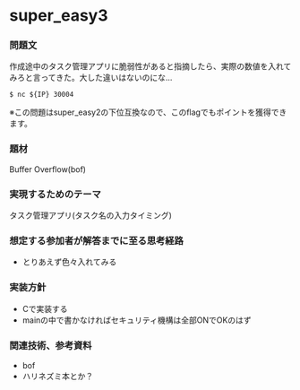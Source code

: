 # super_easy3
### 問題文
作成途中のタスク管理アプリに脆弱性があると指摘したら、実際の数値を入れてみろと言ってきた。大した違いはないのにな...

```
$ nc ${IP} 30004
```

※この問題はsuper_easy2の下位互換なので、このflagでもポイントを獲得できます。


### 題材
Buffer Overflow(bof)

### 実現するためのテーマ
タスク管理アプリ(タスク名の入力タイミング)

### 想定する参加者が解答までに至る思考経路
- とりあえず色々入れてみる

### 実装方針
- Cで実装する
- mainの中で書かなければセキュリティ機構は全部ONでOKのはず

### 関連技術、参考資料
- bof
- ハリネズミ本とか？
